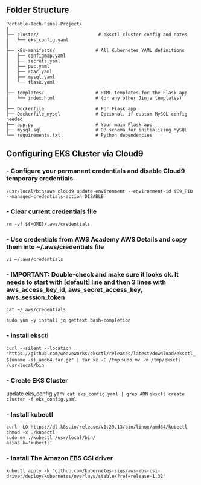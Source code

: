 ## Folder Structure
```
Portable-Tech-Final-Project/
│
├── cluster/                      # eksctl cluster config and notes
│   └── eks_config.yaml
│
├── k8s-manifests/               # All Kubernetes YAML definitions
│   ├── configmap.yaml
│   ├── secrets.yaml
│   ├── pvc.yaml
│   ├── rbac.yaml
│   ├── mysql.yaml
│   └── flask.yaml
│
├── templates/                   # HTML templates for the Flask app
│   └── index.html               # (or any other Jinja templates)
│
├── Dockerfile                   # For Flask app
├── Dockerfile_mysql             # Optional, if custom MySQL config needed
├── app.py                       # Your main Flask app
├── mysql.sql                    # DB schema for initializing MySQL
└── requirements.txt             # Python dependencies

```



## Configuring EKS Cluster via Cloud9

### - Configure your permanent credentials and disable Cloud9 temporary credentials
`/usr/local/bin/aws cloud9 update-environment --environment-id $C9_PID --managed-credentials-action DISABLE`

### - Clear current credentials file
`rm -vf ${HOME}/.aws/credentials`

### - Use credentials from AWS Academy AWS Details and copy them into ~/.aws/credentials file
`vi ~/.aws/credentials` 

### - IMPORTANT: Double-check and make sure it looks ok. It needs to start with [default] line and then 3 lines with aws_access_key_id, aws_secret_access_key, aws_session_token
`cat ~/.aws/credentials `

`sudo yum -y install jq gettext bash-completion`

### - Install eksctl
`curl --silent --location "https://github.com/weaveworks/eksctl/releases/latest/download/eksctl_$(uname -s)_amd64.tar.gz" | tar xz -C /tmp`
`sudo mv -v /tmp/eksctl /usr/local/bin`

### - Create EKS Cluster
update eks_config.yaml
`cat eks_config.yaml | grep ARN`
`eksctl create cluster -f eks_config.yaml`

### - Install kubectl 
```
curl -LO https://dl.k8s.io/release/v1.29.13/bin/linux/amd64/kubectl
chmod +x ./kubectl
sudo mv ./kubectl /usr/local/bin/
alias k='kubectl'
```

### - Install The Amazon EBS CSI driver 
`kubectl apply -k 'github.com/kubernetes-sigs/aws-ebs-csi-driver/deploy/kubernetes/overlays/stable/?ref=release-1.32'`

